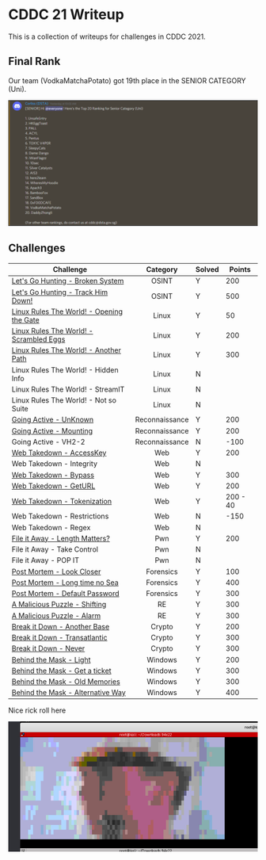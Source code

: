 # CDDC 21 Writeup

This is a collection of writeups for challenges in CDDC 2021.

## Final Rank

Our team (VodkaMatchaPotato) got 19th place in the SENIOR CATEGORY (Uni).

![image](./images/FINALRANK.png)

## Challenges

| Challenge                                                        |    Category    | Solved | Points   |
| ---------------------------------------------------------------- | :------------: | ------ | -------- |
| [Let's Go Hunting - Broken System](./puzzles/OSINT1.md)          |     OSINT      | Y      | 200      |
| [Let's Go Hunting - Track Him Down!](./puzzles/OSINT2.md)        |     OSINT      | Y      | 500      |
| [Linux Rules The World! - Opening the Gate](./puzzles/LINUX1.md) |     Linux      | Y      | 50       |
| [Linux Rules The World! - Scrambled Eggs](./puzzles/LINUX2.md)   |     Linux      | Y      | 200      |
| [Linux Rules The World! - Another Path](./puzzles/LINUX3.md)     |     Linux      | Y      | 300      |
| Linux Rules The World! - Hidden Info                             |     Linux      | N      |          |
| Linux Rules The World! - StreamIT                                |     Linux      | N      |          |
| Linux Rules The World! - Not so Suite                            |     Linux      | N      |          |
| [Going Active - UnKnown](./puzzles/RECON1.md)                    | Reconnaissance | Y      | 200      |
| [Going Active - Mounting](./puzzles/RECON2.md)                   | Reconnaissance | Y      | 200      |
| Going Active - VH2-2                                             | Reconnaissance | N      | -100     |
| [Web Takedown - AccessKey](./puzzles/WEB1.md)                    |      Web       | Y      | 200      |
| Web Takedown - Integrity                                         |      Web       | N      |
| [Web Takedown - Bypass](./puzzles/WEB3.md)                       |      Web       | Y      | 300      |
| [Web Takedown - GetURL](./puzzles/WEB4.md)                       |      Web       | Y      | 200      |
| [Web Takedown - Tokenization](./puzzles/WEB5.md)                 |      Web       | Y      | 200 - 40 |
| Web Takedown - Restrictions                                      |      Web       | N      | -150     |
| Web Takedown - Regex                                             |      Web       | N      |
| [File it Away - Length Matters?](./puzzles/PWN1.md)              |      Pwn       | Y      | 200      |
| File it Away - Take Control                                      |      Pwn       | N      |
| File it Away - POP IT                                            |      Pwn       | N      |
| [Post Mortem - Look Closer](./puzzles/FORENSICS1.md)             |   Forensics    | Y      | 100      |
| [Post Mortem - Long time no Sea](./puzzles/FORENSICS2.md)        |   Forensics    | Y      | 400      |
| [Post Mortem - Default Password](./puzzles/FORENSICS3.md)        |   Forensics    | Y      | 300      |
| [A Malicious Puzzle - Shifting](./puzzles/RE1.md)                |       RE       | Y      | 300      |
| [A Malicious Puzzle - Alarm](./puzzles/RE2.md)                   |       RE       | Y      | 300      |
| [Break it Down - Another Base](./puzzles/CRYPTO1.md)             |     Crypto     | Y      | 200      |
| [Break it Down - Transatlantic](./puzzles/CRYPTO2.md)            |     Crypto     | Y      | 300      |
| [Break it Down - Never](./puzzles/CRYPTO3.md)                    |     Crypto     | Y      | 300      |
| [Behind the Mask - Light](./puzzles/WIN1.md)                     |    Windows     | Y      | 200      |
| [Behind the Mask - Get a ticket](./puzzles/WIN2.md)              |    Windows     | Y      | 300      |
| [Behind the Mask - Old Memories](./puzzles/WIN3.md)              |    Windows     | Y      | 300      |
| [Behind the Mask - Alternative Way](./puzzles/WIN4.md)           |    Windows     | Y      | 400      |

Nice rick roll here

![image](./images/RICK.jpg)
